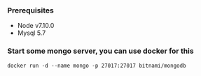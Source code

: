 ### Prerequisites
- Node v7.10.0
- Mysql 5.7

### Start some mongo server, you can use docker for this
`docker run -d --name mongo -p 27017:27017 bitnami/mongodb`